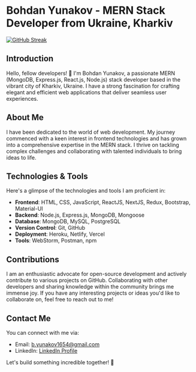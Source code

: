 # Bohdan Yunakov - MERN Stack Developer from Ukraine, Kharkiv

[![GitHub Streak](https://github-readme-streak-stats.herokuapp.com?user=16Bogdan54&theme=prussian)](https://git.io/streak-stats)

## Introduction

Hello, fellow developers! 👋 I'm Bohdan Yunakov, a passionate MERN (MongoDB, Express.js, React.js, Node.js) stack developer based in the vibrant city of Kharkiv, Ukraine. I have a strong fascination for crafting elegant and efficient web applications that deliver seamless user experiences.

## About Me

I have been dedicated to the world of web development. My journey commenced with a keen interest in frontend technologies and has grown into a comprehensive expertise in the MERN stack. I thrive on tackling complex challenges and collaborating with talented individuals to bring ideas to life.

## Technologies & Tools

Here's a glimpse of the technologies and tools I am proficient in:

- **Frontend**: HTML, CSS, JavaScript, ReactJS, NextJS, Redux, Bootstrap, Material-UI
- **Backend**: Node.js, Express.js, MongoDB, Mongoose
- **Database**: MongoDB, MySQL, PostgreSQL
- **Version Control**: Git, GitHub
- **Deployment**: Heroku, Netlify, Vercel
- **Tools**: WebStorm, Postman, npm

## Contributions

I am an enthusiastic advocate for open-source development and actively contribute to various projects on GitHub. Collaborating with other developers and sharing knowledge within the community brings me immense joy. If you have any interesting projects or ideas you'd like to collaborate on, feel free to reach out to me!

## Contact Me

You can connect with me via:
- Email: b.yunakov1654@gmail.com
- LinkedIn: [LinkedIn Profile](https://www.linkedin.com/in/bohdan-yunakov-1949851a2/)

Let's build something incredible together! 🚀
